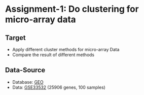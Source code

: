 # Assignment-1: Do clustering for micro-array data

## Target

* Apply different cluster methods for micro-array Data
* Compare the result of different methods

## Data-Source

* Database: [GEO](https://www.ncbi.nlm.nih.gov/geo/)
* Data: [GSE33532](https://www.ncbi.nlm.nih.gov/geo/query/acc.cgi?acc=GSE33532)
        (25906 genes, 100 samples)

